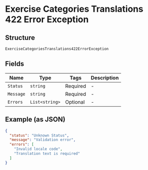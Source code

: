 
# Exercise Categories Translations 422 Error Exception

## Structure

`ExerciseCategoriesTranslations422ErrorException`

## Fields

| Name | Type | Tags | Description |
|  --- | --- | --- | --- |
| `Status` | `string` | Required | - |
| `Message` | `string` | Required | - |
| `Errors` | `List<string>` | Optional | - |

## Example (as JSON)

```json
{
  "status": "Unknown Status",
  "message": "Validation error",
  "errors": [
    "Invalid locale code",
    "Translation text is required"
  ]
}
```

